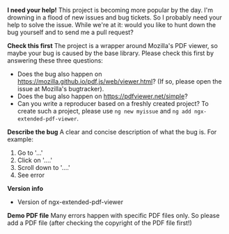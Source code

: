 **I need your help!**
This project is becoming more popular by the day. I'm drowning in a flood of new issues and bug tickets. So I probably need your help to solve the issue. While we're at it: would you like to hunt down the bug yourself and to send me a pull request?

**Check this first**
The project is a wrapper around Mozilla's PDF viewer, so maybe your bug is caused by the base library. Please check this first by answering these three questions:
- Does the bug also happen on https://mozilla.github.io/pdf.js/web/viewer.html? (If so, please open the issue at Mozilla's bugtracker).
- Does the bug also happen on https://pdfviewer.net/simple?
- Can you write a reproducer based on a freshly created project? To create such a project, please use `ng new myissue` and `ng add ngx-extended-pdf-viewer`.


**Describe the bug**
A clear and concise description of what the bug is. For example:
1. Go to '...'
2. Click on '....'
3. Scroll down to '....'
4. See error

**Version info**
- Version of ngx-extended-pdf-viewer

**Demo PDF file**
Many errors happen with specific PDF files only. So please add a PDF file (after checking the copyright of the PDF file first!)
